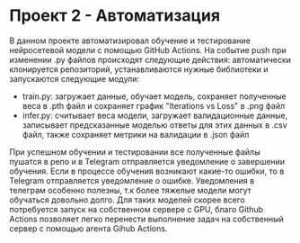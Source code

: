 # Проект 2 - Автоматизация
В данном проекте автоматизировал обучение и тестирование нейросетевой модели с помощью GitHub Actions. На событие push при изменении .py файлов происходят следующие действия: автоматически клонируется репозиторий, устанавливаются нужные библиотеки и запускаются следующие модули:
- train.py: загружает данные, обучает модель, сохраняет полученные веса в .pth файл и сохраняет график "Iterations vs Loss" в .png файл
- infer.py: считывает веса модели, загружает валидационные данные, записывает предсказанные моделью ответы для этих данных в .csv файл, также сохраняет метрики на валидации в .json файл

При успешном обучении и тестировании все полученные файлы пушатся в репо и в Telegram отправляется уведомление о завершении обучения. Если в процессе обучения возникают какие-то ошибки, то в Telegram отправляется уведомление о ошибке.
Уведомления в телеграм особенно полезны, т.к более тяжелые модели могут обучаться довольно долго. Для таких моделей скорее всего потребуется запуск на собственном сервере с GPU, благо Github Actions позволяет легко перенести выполнение задач на собственный сервер с помощью агента Gihub Actions.

